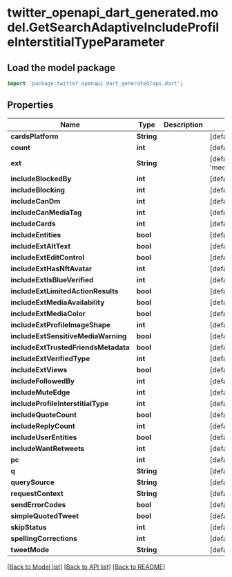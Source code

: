 # twitter_openapi_dart_generated.model.GetSearchAdaptiveIncludeProfileInterstitialTypeParameter

## Load the model package
```dart
import 'package:twitter_openapi_dart_generated/api.dart';
```

## Properties
Name | Type | Description | Notes
------------ | ------------- | ------------- | -------------
**cardsPlatform** | **String** |  | [default to 'Web-12']
**count** | **int** |  | [default to 20]
**ext** | **String** |  | [default to 'mediaStats,highlightedLabel,hasNftAvatar,voiceInfo,birdwatchPivot,enrichments,superFollowMetadata,unmentionInfo,editControl,vibe']
**includeBlockedBy** | **int** |  | [default to 1]
**includeBlocking** | **int** |  | [default to 1]
**includeCanDm** | **int** |  | [default to 1]
**includeCanMediaTag** | **int** |  | [default to 1]
**includeCards** | **int** |  | [default to 1]
**includeEntities** | **bool** |  | [default to true]
**includeExtAltText** | **bool** |  | [default to true]
**includeExtEditControl** | **bool** |  | [default to true]
**includeExtHasNftAvatar** | **int** |  | [default to 1]
**includeExtIsBlueVerified** | **int** |  | [default to 1]
**includeExtLimitedActionResults** | **bool** |  | [default to false]
**includeExtMediaAvailability** | **bool** |  | [default to true]
**includeExtMediaColor** | **bool** |  | [default to true]
**includeExtProfileImageShape** | **int** |  | [default to 1]
**includeExtSensitiveMediaWarning** | **bool** |  | [default to true]
**includeExtTrustedFriendsMetadata** | **bool** |  | [default to true]
**includeExtVerifiedType** | **int** |  | [default to 1]
**includeExtViews** | **bool** |  | [default to true]
**includeFollowedBy** | **int** |  | [default to 1]
**includeMuteEdge** | **int** |  | [default to 1]
**includeProfileInterstitialType** | **int** |  | [default to 1]
**includeQuoteCount** | **bool** |  | [default to true]
**includeReplyCount** | **int** |  | [default to 1]
**includeUserEntities** | **bool** |  | [default to true]
**includeWantRetweets** | **int** |  | [default to 1]
**pc** | **int** |  | [default to 1]
**q** | **String** |  | [default to 'elon musk']
**querySource** | **String** |  | [default to 'trend_click']
**requestContext** | **String** |  | [default to 'launch']
**sendErrorCodes** | **bool** |  | [default to true]
**simpleQuotedTweet** | **bool** |  | [default to true]
**skipStatus** | **int** |  | [default to 1]
**spellingCorrections** | **int** |  | [default to 1]
**tweetMode** | **String** |  | [default to 'extended']

[[Back to Model list]](../README.md#documentation-for-models) [[Back to API list]](../README.md#documentation-for-api-endpoints) [[Back to README]](../README.md)



